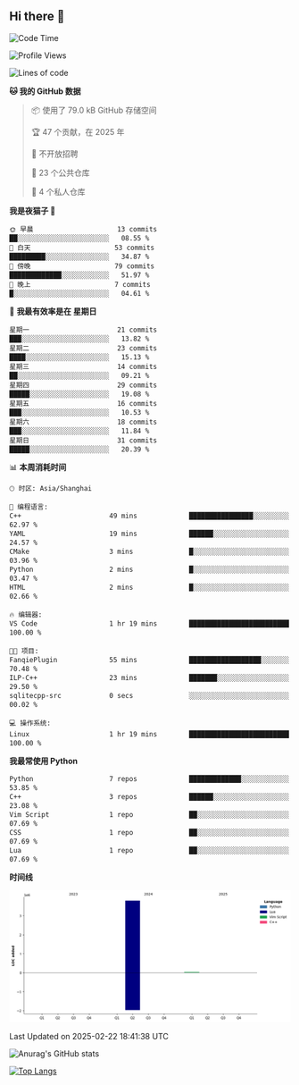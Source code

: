 ## Hi there 👋

<!--
**ZeroMapleQvQ/ZeroMapleQvQ** is a ✨ _special_ ✨ repository because its `README.md` (this file) appears on your GitHub profile.

Here are some ideas to get you started:

- 🔭 I’m currently working on ...
- 🌱 I’m currently learning ...
- 👯 I’m looking to collaborate on ...
- 🤔 I’m looking for help with ...
- 💬 Ask me about ...
- 📫 How to reach me: ...
- 😄 Pronouns: ...
- ⚡ Fun fact: ...
-->

<!--START_SECTION:waka-->
![Code Time](http://img.shields.io/badge/Code%20Time-20%20hrs%203%20mins-blue)

![Profile Views](http://img.shields.io/badge/%E4%B8%AA%E4%BA%BA%E8%B5%84%E6%96%99%E8%A7%82%E7%9C%8B%E6%AC%A1%E6%95%B0-3-blue)

![Lines of code](https://img.shields.io/badge/%E4%BB%8E%E3%80%8CHello%20World%E3%80%8D%E8%B5%B7%E6%88%91%E5%B7%B2%E7%BB%8F%E5%86%99%E4%BA%86-3.8%20million%20%E8%A1%8C%E4%BB%A3%E7%A0%81-blue)

**🐱 我的 GitHub 数据** 

> 📦  使用了 79.0 kB GitHub 存储空间 
 > 
> 🏆 47 个贡献，在 2025 年
 > 
> 🚫 不开放招聘
 > 
> 📜 23 个公共仓库 
 > 
> 🔑 4 个私人仓库 
 > 
**我是夜猫子 🦉** 

```text
🌞 早晨                     13 commits          ██░░░░░░░░░░░░░░░░░░░░░░░   08.55 % 
🌆 白天                     53 commits          █████████░░░░░░░░░░░░░░░░   34.87 % 
🌃 傍晚                     79 commits          █████████████░░░░░░░░░░░░   51.97 % 
🌙 晚上                     7 commits           █░░░░░░░░░░░░░░░░░░░░░░░░   04.61 % 
```
📅 **我最有效率是在 星期日** 

```text
星期一                      21 commits          ███░░░░░░░░░░░░░░░░░░░░░░   13.82 % 
星期二                      23 commits          ████░░░░░░░░░░░░░░░░░░░░░   15.13 % 
星期三                      14 commits          ██░░░░░░░░░░░░░░░░░░░░░░░   09.21 % 
星期四                      29 commits          █████░░░░░░░░░░░░░░░░░░░░   19.08 % 
星期五                      16 commits          ███░░░░░░░░░░░░░░░░░░░░░░   10.53 % 
星期六                      18 commits          ███░░░░░░░░░░░░░░░░░░░░░░   11.84 % 
星期日                      31 commits          █████░░░░░░░░░░░░░░░░░░░░   20.39 % 
```


📊 **本周消耗时间** 

```text
🕑︎ 时区: Asia/Shanghai

💬 编程语言: 
C++                      49 mins             ████████████████░░░░░░░░░   62.97 % 
YAML                     19 mins             ██████░░░░░░░░░░░░░░░░░░░   24.57 % 
CMake                    3 mins              █░░░░░░░░░░░░░░░░░░░░░░░░   03.96 % 
Python                   2 mins              █░░░░░░░░░░░░░░░░░░░░░░░░   03.47 % 
HTML                     2 mins              █░░░░░░░░░░░░░░░░░░░░░░░░   02.66 % 

🔥 编辑器: 
VS Code                  1 hr 19 mins        █████████████████████████   100.00 % 

🐱‍💻 项目: 
FanqiePlugin             55 mins             ██████████████████░░░░░░░   70.48 % 
ILP-C++                  23 mins             ███████░░░░░░░░░░░░░░░░░░   29.50 % 
sqlitecpp-src            0 secs              ░░░░░░░░░░░░░░░░░░░░░░░░░   00.02 % 

💻 操作系统: 
Linux                    1 hr 19 mins        █████████████████████████   100.00 % 
```

**我最常使用 Python** 

```text
Python                   7 repos             █████████████░░░░░░░░░░░░   53.85 % 
C++                      3 repos             ██████░░░░░░░░░░░░░░░░░░░   23.08 % 
Vim Script               1 repo              ██░░░░░░░░░░░░░░░░░░░░░░░   07.69 % 
CSS                      1 repo              ██░░░░░░░░░░░░░░░░░░░░░░░   07.69 % 
Lua                      1 repo              ██░░░░░░░░░░░░░░░░░░░░░░░   07.69 % 
```



**时间线**

![Lines of Code chart](https://raw.githubusercontent.com/bkctwy/bkctwy/main/assets/bar_graph.png)


 Last Updated on 2025-02-22 18:41:38 UTC
<!--END_SECTION:waka-->


![Anurag's GitHub stats](https://grs.bkctwy.tech/api?username=bkctwy&theme=dracula&show_icons=true)


[![Top Langs](https://grs.bkctwy.tech/api/top-langs/?username=bkctwy&layout=compact&theme=dracula)](https://github.com/anuraghazra/github-readme-stats)
